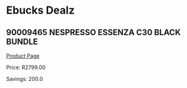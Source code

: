 
# Ebucks Dealz
## 90009465 NESPRESSO ESSENZA C30 BLACK BUNDLE
[Product Page](https://www.ebucks.com/web/shop/productSelected.do?prodId=1069575392&catId=1126033699)

Price: R2799.00

Savings: 200.0


	
